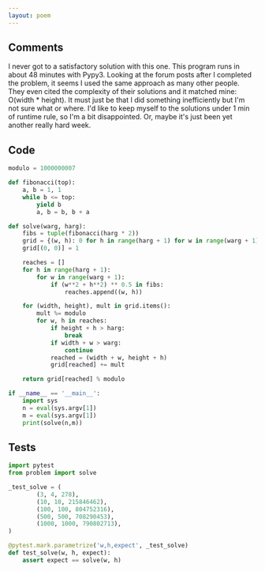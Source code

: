 ```yaml
---
layout: poem
---
```


## Comments

I never got to a satisfactory solution with this one.  This program runs in
about 48 minutes with Pypy3.  Looking at the forum posts after I completed the
problem, it seems I used the same approach as many other people.  They even
cited the complexity of their solutions and it matched mine: O(width * height).
It must just be that I did something inefficiently but I'm not sure what or
where.  I'd like to keep myself to the solutions under 1 min of runtime rule,
so I'm a bit disappointed.  Or, maybe it's just been yet another really hard
week.

## Code

```python
modulo = 1000000007

def fibonacci(top):
    a, b = 1, 1
    while b <= top:
        yield b
        a, b = b, b + a

def solve(warg, harg):
    fibs = tuple(fibonacci(harg * 2))
    grid = {(w, h): 0 for h in range(harg + 1) for w in range(warg + 1)}
    grid[(0, 0)] = 1

    reaches = []
    for h in range(harg + 1):
        for w in range(warg + 1):
            if (w**2 + h**2) ** 0.5 in fibs:
                reaches.append((w, h))

    for (width, height), mult in grid.items():
        mult %= modulo
        for w, h in reaches:
            if height + h > harg:
                break
            if width + w > warg:
                continue
            reached = (width + w, height + h)
            grid[reached] += mult

    return grid[reached] % modulo

if __name__ == '__main__':
    import sys
    n = eval(sys.argv[1])
    m = eval(sys.argv[1])
    print(solve(n,m))
```

## Tests

```python
import pytest
from problem import solve

_test_solve = (
        (3, 4, 278),
        (10, 10, 215846462),
        (100, 100, 804752316),
        (500, 500, 708290453),
        (1000, 1000, 790802713),
)

@pytest.mark.parametrize('w,h,expect', _test_solve)
def test_solve(w, h, expect):
    assert expect == solve(w, h)
```
